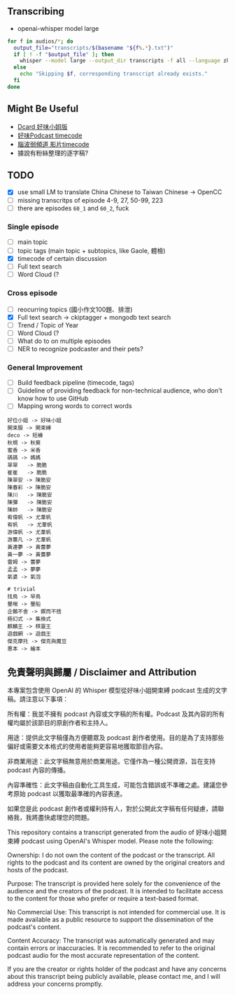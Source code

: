 
## Transcribing
- openai-whisper model large
```bash
for f in audios/*; do
  output_file="transcripts/$(basename "${f%.*}.txt")"
  if [ ! -f "$output_file" ]; then
    whisper --model large --output_dir transcripts -f all --language zh --initial_prompt '嗨 大家好 歡迎來到好味小姐開束縛 我還你原型' --device cuda "$f"
  else
    echo "Skipping $f, corresponding transcript already exists."
  fi
done
```

## Might Be Useful
- [Dcard 好味小姐版](https://www.dcard.tw/f/ladyflavor)
- [好味Podcast timecode](https://docs.google.com/document/d/1OcOFIrW8E7Olt6hkEBPtNTOhgYOEMorK3e8iquSp01Q/edit#heading=h.ci4rwf2rz0jf)
- [腦波弱頻道 影片timecode](https://docs.google.com/document/d/1I0l976mZZqDftVVj7Xm8sxN0kL3PoY7k8ELVoEgAbEc/edit)
- 據說有粉絲整理的逐字稿?

## TODO
- [x] use small LM to translate China Chinese to Taiwan Chinese -> OpenCC
- [ ] missing transcritps of episode 4-9, 27, 50-99, 223
- [ ] there are episodes `60_1` and `60_2`, fuck

### Single episode
- [ ] main topic
- [ ] topic tags (main topic + subtopics, like Gaole, 體檢)
- [x] timecode of certain discussion
- [ ] Full text search
- [ ] Word Cloud (?

### Cross episode
- [ ] reocurring topics (國小作文100題、排泄)
- [x] Full text search -> ckiptagger + mongodb text search
- [ ] Trend / Topic of Year
- [ ] Word Cloud (?
- [ ] What do to on multiple episodes
- [ ] NER to recognize podcaster and their pets?

### General Improvement
- [ ] Build feedback pipeline (timecode, tags)
- [ ] Guideline of providing feedback for non-technical audience, who don't know how to use GitHub
- [ ] Mapping wrong words to correct words
```
好位小姐 -> 好味小姐
開束服 -> 開束縛
deco -> 短褲
秋規 -> 秋葵
蜜香 -> 米香
碼碼 -> 媽媽
翠翠   -> 脆脆
崔崔   -> 脆脆
陳翠安 -> 陳脆安
陳春彩 -> 陳脆安
陳川   -> 陳脆安
陳彈   -> 陳脆安
陳帥   -> 陳脆安
宥偉帆 -> 尤葦帆
宥帆   -> 尤葦帆
游偉帆 -> 尤葦帆
游蕙凡 -> 尤葦帆
黃連夢 -> 黃蕾夢
黃一夢 -> 黃蕾夢
雷姆 -> 蕾夢
孟孟 -> 夢夢
氣婆 -> 氣泡

# trivial
找鳥 -> 早鳥
暈喘 -> 暈船
企鵝不舍 -> 鍥而不捨
極幻式 -> 集換式
麒麟王 -> 棋靈王
遊戲網 -> 遊戲王
傑克摩托 -> 傑克與魔豆
惠本 -> 繪本
```

## 免責聲明與歸屬 / Disclaimer and Attribution
本專案包含使用 OpenAI 的 Whisper 模型從好味小姐開束縛 podcast 生成的文字稿。請注意以下事項：

所有權：我並不擁有 podcast 內容或文字稿的所有權。Podcast 及其內容的所有權均屬於該節目的原創作者和主持人。

用途：提供此文字稿僅為方便聽眾及 podcast 創作者使用。目的是為了支持那些偏好或需要文本格式的使用者能夠更容易地獲取節目內容。

非商業用途：此文字稿無意用於商業用途。它僅作為一種公開資源，旨在支持 podcast 內容的傳播。

內容準確性：此文字稿由自動化工具生成，可能包含錯誤或不準確之處。建議您參考原始 podcast 以獲取最準確的內容表達。

如果您是此 podcast 創作者或權利持有人，對於公開此文字稿有任何疑慮，請聯絡我，我將盡快處理您的問題。

This repository contains a transcript generated from the audio of 好味小姐開束縛 podcast using OpenAI's Whisper model. Please note the following:

Ownership: I do not own the content of the podcast or the transcript. All rights to the podcast and its content are owned by the original creators and hosts of the podcast.

Purpose: The transcript is provided here solely for the convenience of the audience and the creators of the podcast. It is intended to facilitate access to the content for those who prefer or require a text-based format.

No Commercial Use: This transcript is not intended for commercial use. It is made available as a public resource to support the dissemination of the podcast's content.

Content Accuracy: The transcript was automatically generated and may contain errors or inaccuracies. It is recommended to refer to the original podcast audio for the most accurate representation of the content.

If you are the creator or rights holder of the podcast and have any concerns about this transcript being publicly available, please contact me, and I will address your concerns promptly.
